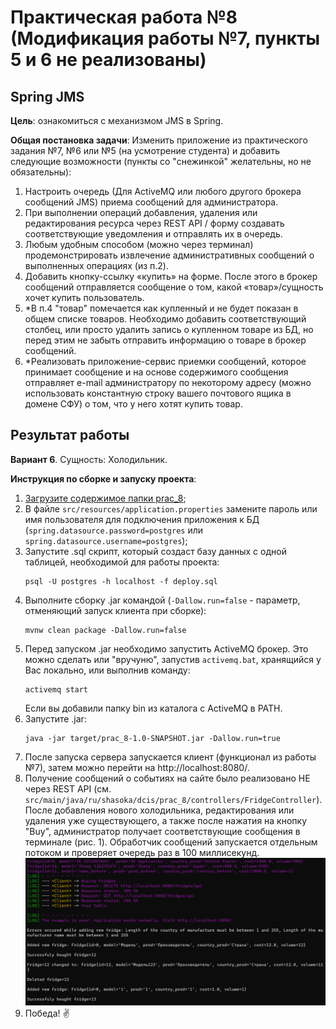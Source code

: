 # Практическая работа №8 (Модификация работы №7, пункты 5 и 6 не реализованы)

## Spring JMS

**Цель**: ознакомиться с механизмом JMS в Spring.

**Общая постановка задачи**: Изменить приложение из практического задания №7, №6 или №5 (на усмотрение студента) и добавить следующие возможности (пункты со "снежинкой" желательны, но не обязательны):
1) Настроить очередь (Для ActiveMQ или любого другого брокера сообщений JMS) приема сообщений для администратора.
2) При выполнении операций добавления, удаления или редактирования ресурса через REST API / форму создавать соответствующие уведомления и отправлять их в очередь.
3) Любым удобным способом (можно через терминал) продемонстрировать извлечение административных сообщений о выполненных операциях (из п.2).
4) Добавить кнопку-ссылку «купить» на форме. После этого в брокер сообщений отправляется сообщение о том, какой «товар»/сущность хочет купить пользователь.
5) *В п.4 "товар" помечается как купленный и не будет показан в общем списке товаров. Необходимо добавить соответствующий столбец, или просто удалить запись о купленном товаре из БД, но перед этим не забыть отправить информацию о товаре в брокер сообщений.
6) *Реализовать приложение-сервис приемки сообщений, которое принимает сообщение и на основе содержимого сообщения отправляет e-mail администратору по некоторому адресу (можно использовать константную строку вашего почтового ящика в домене СФУ) о том, что у него хотят купить товар.

## Результат работы

**Вариант 6**. Сущность: Холодильник.

**Инструкция по сборке и запуску проекта**:
1. [Загрузите содержимое папки prac_8]();
2. В файле ```src/resources/application.properties``` замените пароль или имя пользователя для подключения приложения к БД (```spring.datasource.password=postgres``` или ```spring.datasource.username=postgres```);
3. Запустите .sql скрипт, который создаст базу данных с одной таблицей, необходимой для работы проекта:
   ```
   psql -U postgres -h localhost -f deploy.sql
   ```
4. Выполните сборку .jar командой (```-Dallow.run=false``` - параметр, отменяющий запуск клиента при сборке):
    ```
    mvnw clean package -Dallow.run=false
    ```
5. Перед запуском .jar необходимо запустить ActiveMQ брокер. Это можно сделать или "вручуню", запустив ```activemq.bat```, хранящийся у Вас локально, или выполнив команду:
   ```
   activemq start
   ```
   Если вы добавили папку bin из каталога с ActiveMQ в PATH.
6. Запустите .jar:
    ```
    java -jar target/prac_8-1.0-SNAPSHOT.jar -Dallow.run=true
    ```
7. После запуска сервера запускается клиент (функционал из работы №7), затем можно перейти на http://localhost:8080/.
8. Получение сообщений о событиях на сайте было реализовано НЕ через REST API (см. ```src/main/java/ru/shasoka/dcis/prac_8/controllers/FridgeController```). После добавления нового холодильника, редактирования или удаления уже существующего, а также после нажатия на кнопку "Buy", администратор получает соответствующие сообщения в терминале (рис. 1). Обработчик сообщений запускается отдельным потоком и проверяет очередь раз в 100 миллисекунд. 
![Пример работы программы](img/screen_1.png)
9. Победа! ✌️

